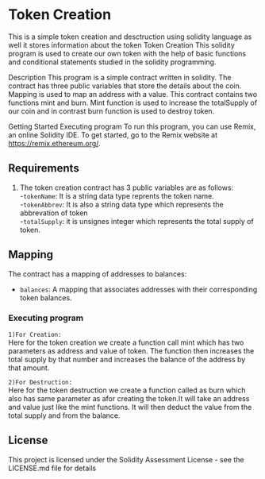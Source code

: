 # Token Creation

This is a simple token creation and desctruction using solidity language as well it stores information about the token
Token Creation This solidity program is used to create our own token with the help of basic functions and conditional statements studied in the solidity programming.

Description This program is a simple contract written in solidity. The contract has three public variables that store the details about the coin. Mapping is used to map an address with a value. This contract contains two functions mint and burn. Mint function is used to increase the totalSupply of our coin and in contrast burn function is used to destroy token.

Getting Started Executing program To run this program, you can use Remix, an online Solidity IDE. To get started, go to the Remix website at https://remix.ethereum.org/.


## Requirements                                                                                                                                            

1. The token creation contract has 3 public variables are as follows:                                                                                                
   -`tokenName`: It is a string data type reprents the token name.																										    
   -`tokenAbbrev`: It is also a string data type which represents the abbrevation of token																				      
   -`totalSupply`: it is unsignes integer which represents the total supply of token.

## Mapping
The contract has a mapping of addresses to balances:
   - `balances`: A mapping that associates addresses with their corresponding token balances.


### Executing program

`1)For Creation:`                                                                                   
Here for the token creation we create a function call mint which has two parameters as address and value of token. The function then increases the total supply by that number and increases the balance of the address by that amount.

`2)For Destruction:`                                                                             
Here for the token destruction we create a function called as burn which also has same parameter as afor creating the token.It will take an address and value just like the mint functions. It will then deduct the value from the total supply and from the balance.



## License

This project is licensed under the Solidity Assessment License - see the LICENSE.md file for details
